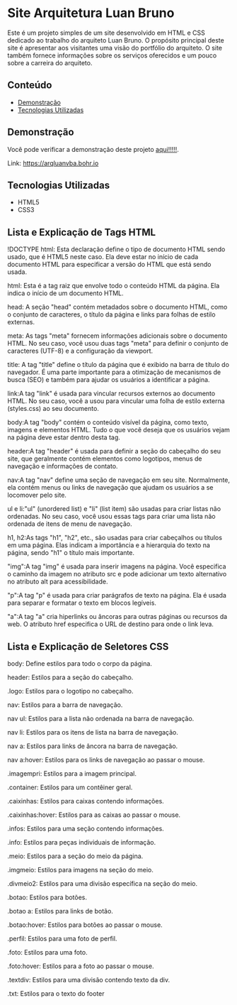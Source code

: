 # Site Arquitetura Luan Bruno
Este é um projeto simples de um site desenvolvido em HTML e CSS dedicado ao trabalho do arquiteto Luan Bruno. O propósito principal deste site é apresentar aos visitantes uma visão do portfólio do arquiteto. O site também fornece informações sobre os serviços oferecidos e um pouco sobre a carreira do arquiteto.
## Conteúdo

- [Demonstração](#demonstração)
- [Tecnologias Utilizadas](#tecnologias-utilizadas)

## Demonstração

Você pode verificar a demonstração deste projeto [aqui!!!!!](https://arqluanvba.bohr.io).

Link: https://arqluanvba.bohr.io

## Tecnologias Utilizadas

- HTML5
- CSS3

## Lista e Explicação de Tags HTML

!DOCTYPE html: Esta declaração define o tipo de documento HTML sendo usado, que é HTML5 neste caso. Ela deve estar no início de cada documento HTML para especificar a versão do HTML que está sendo usada.

html: Esta é a tag raiz que envolve todo o conteúdo HTML da página. Ela indica o início de um documento HTML.

head: A seção "head" contém metadados sobre o documento HTML, como o conjunto de caracteres, o título da página e links para folhas de estilo externas.

meta: As tags "meta" fornecem informações adicionais sobre o documento HTML. No seu caso, você usou duas tags "meta" para definir o conjunto de caracteres (UTF-8) e a configuração da viewport.

title: A tag "title" define o título da página que é exibido na barra de título do navegador. É uma parte importante para a otimização de mecanismos de busca (SEO) e também para ajudar os usuários a identificar a página.

link:A tag "link" é usada para vincular recursos externos ao documento HTML. No seu caso, você a usou para vincular uma folha de estilo externa (styles.css) ao seu documento.

body:A tag "body" contém o conteúdo visível da página, como texto, imagens e elementos HTML. Tudo o que você deseja que os usuários vejam na página deve estar dentro desta tag.

header:A tag "header" é usada para definir a seção do cabeçalho do seu site, que geralmente contém elementos como logotipos, menus de navegação e informações de contato.

nav:A tag "nav" define uma seção de navegação em seu site. Normalmente, ela contém menus ou links de navegação que ajudam os usuários a se locomover pelo site.

ul e li:"ul" (unordered list) e "li" (list item) são usadas para criar listas não ordenadas. No seu caso, você usou essas tags para criar uma lista não ordenada de itens de menu de navegação.
  
h1, h2:As tags "h1", "h2", etc., são usadas para criar cabeçalhos ou títulos em uma página. Elas indicam a importância e a hierarquia do texto na página, sendo "h1" o título mais importante.

"img":A tag "img" é usada para inserir imagens na página. Você especifica o caminho da imagem no atributo src e pode adicionar um texto alternativo no atributo alt para acessibilidade.

"p":A tag "p" é usada para criar parágrafos de texto na página. Ela é usada para separar e formatar o texto em blocos legíveis.

"a":A tag "a" cria hiperlinks ou âncoras para outras páginas ou recursos da web. O atributo href especifica o URL de destino para onde o link leva.

## Lista e Explicação de Seletores CSS 

body: Define estilos para todo o corpo da página.

header: Estilos para a seção do cabeçalho.

.logo: Estilos para o logotipo no cabeçalho.

nav: Estilos para a barra de navegação.

nav ul: Estilos para a lista não ordenada na barra de navegação.

nav li: Estilos para os itens de lista na barra de navegação.

nav a: Estilos para links de âncora na barra de navegação.

nav a:hover: Estilos para os links de navegação ao passar o mouse.

.imagempri: Estilos para a imagem principal.

.container: Estilos para um contêiner geral.

.caixinhas: Estilos para caixas contendo informações.

.caixinhas:hover: Estilos para as caixas ao passar o mouse.

.infos: Estilos para uma seção contendo informações.

.info: Estilos para peças individuais de informação.

.meio: Estilos para a seção do meio da página.

.imgmeio: Estilos para imagens na seção do meio.

.divmeio2: Estilos para uma divisão específica na seção do meio.

.botao: Estilos para botões.

.botao a: Estilos para links de botão.

.botao:hover: Estilos para botões ao passar o mouse.

.perfil: Estilos para uma foto de perfil.

.foto: Estilos para uma foto.

.foto:hover: Estilos para a foto ao passar o mouse.

.textdiv: Estilos para uma divisão contendo texto da div.

.txt: Estilos para o texto do footer




